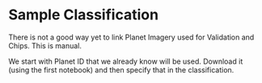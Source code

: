 # Sample Classification

There is not a good way yet to link Planet Imagery used for Validation and Chips. This is manual.

We start with Planet ID that we already know will be used. Download it (using the first notebook) and then specify that in the classification.